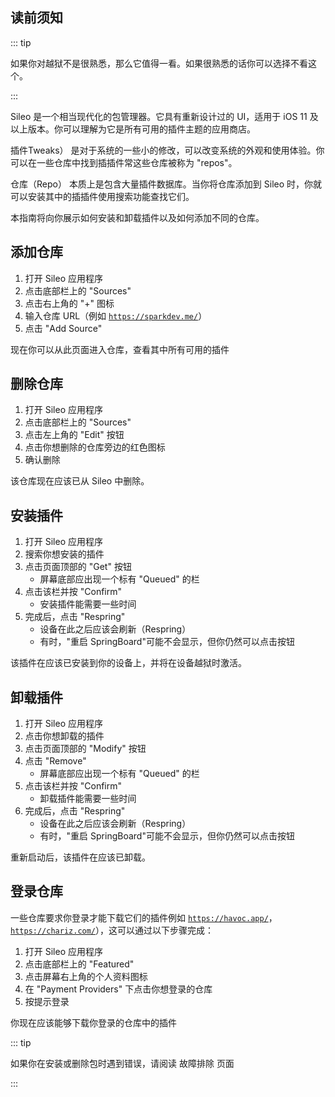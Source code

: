## 读前须知

::: tip

如果你对越狱不是很熟悉，那么它值得一看。如果很熟悉的话你可以选择不看这个。

:::

Sileo 是一个相当现代化的包管理器。它具有重新设计过的 UI，适用于 iOS 11 及以上版本。你可以理解为它是所有可用的插件主题的应用商店。

<p><router-link to="/faq/#what-are-tweaks">插件Tweaks）</router-link> 是对于系统的一些小的修改，可以改变系统的外观和使用体验。你可以在一些仓库中找到插插件常这些仓库被称为 "repos"。</p>

<p><router-link to="/faq/#what-s-a-repo">仓库（Repo）</router-link> 本质上是包含大量插件数据库。当你将仓库添加到 Sileo 时，你就可以安装其中的插插件使用搜索功能查找它们。</p>

本指南将向你展示如何安装和卸载插件以及如何添加不同的仓库。

## 添加仓库

1. 打开 Sileo 应用程序
1. 点击底部栏上的 "Sources"
1. 点击右上角的 "+" 图标
1. 输入仓库 URL（例如 [`https://sparkdev.me/`](https://sparkdev.me/)）
1. 点击 "Add Source"

现在你可以从此页面进入仓库，查看其中所有可用的插件

## 删除仓库

1. 打开 Sileo 应用程序
1. 点击底部栏上的 "Sources"
1. 点击左上角的 "Edit" 按钮
1. 点击你想删除的仓库旁边的红色图标
1. 确认删除

该仓库现在应该已从 Sileo 中删除。

## 安装插件

1. 打开 Sileo 应用程序
1. 搜索你想安装的插件
1. 点击页面顶部的 "Get" 按钮
    - 屏幕底部应出现一个标有 "Queued" 的栏
1. 点击该栏并按 "Confirm"
    - 安装插件能需要一些时间
1. 完成后，点击 "<router-link to="/faq/#what-is-respringing">Respring</router-link>"
    - 设备在此之后应该会刷新（Respring）
    - 有时，"重启 SpringBoard"可能不会显示，但你仍然可以点击按钮

该插件在应该已安装到你的设备上，并将在设备越狱时激活。

## 卸载插件

1. 打开 Sileo 应用程序
1. 点击你想卸载的插件
1. 点击页面顶部的 "Modify" 按钮
1. 点击 "Remove"
    - 屏幕底部应出现一个标有 "Queued" 的栏
1. 点击该栏并按 "Confirm"
    - 卸载插件能需要一些时间
1. 完成后，点击 "<router-link to="/faq/#what-is-respringing">Respring</router-link>"
    - 设备在此之后应该会刷新（Respring）
    - 有时，"重启 SpringBoard"可能不会显示，但你仍然可以点击按钮

重新启动后，该插件在应该已卸载。

## 登录仓库

一些仓库要求你登录才能下载它们的插件例如 [`https://havoc.app/`](https://havoc.app/)，[`https://chariz.com/`](https://chariz.com/)），这可以通过以下步骤完成：

1. 打开 Sileo 应用程序
1. 点击底部栏上的 "Featured"
1. 点击屏幕右上角的个人资料图标
1. 在 "Payment Providers" 下点击你想登录的仓库
1. 按提示登录

你现在应该能够下载你登录的仓库中的插件

::: tip

如果你在安装或删除包时遇到错误，请阅读 <router-link to="/troubleshooting/#fixing-package-installation-errors-on-sileo">故障排除</router-link> 页面

:::
